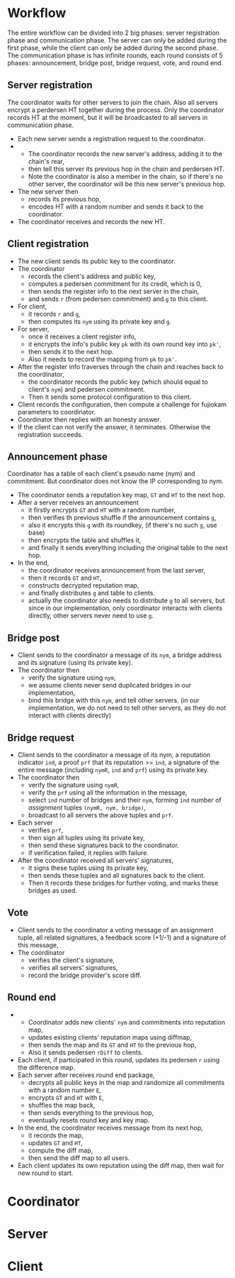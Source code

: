 # Workflow
The entire workflow can be divided into 2 big phases: server registration phase and communication phase.
The server can only be added during the first phase, while the client can only be added during the second phase.
The communication phase is has infinite rounds, each round consists of 5 phases: announcement, bridge post, bridge request, vote, and round end.

## Server registration
The coordinator waits for other servers to join the chain. Also all servers encrypt a perdersen HT together during the process. Only the coordinator records HT at the moment, but it will be broadcasted to all servers in communication phase.
* Each new server sends a registration request to the coordinator.
* + The coordinator records the new server's address, adding it to the chain's rear,
  + then tell this server its previous hop in the chain and perdersen HT.
  + Note the coordinator is also a member in the chain, so if there's no other server, the coordinator will be this new server's previous hop.
* The new server then
  + records its previous hop,
  + encodes HT with a random number and sends it back to the coordinator.
* The coordinator receives and records the new HT.

## Client registration
* The new client sends its public key to the coordinator.
* The coordinator
  + records the client's address and public key,
  + computes a pedersen commitment for its credit, which is 0,
  + then sends the register info to the next server in the chain,
  + and sends `r` (from pedersen commitment) and `g` to this client.
* For client,
  + it records `r` and `g`,
  + then computes its `nym` using its private key and `g`.
* For server,
  + once it receives a client register info,
  + it encrypts the info's public key `pk` with its own round key into `pk'`,
  + then sends it to the next hop.
  + Also it needs to record the mapping from `pk` to `pk'`.
* After the register info traverses through the chain and reaches back to the coordinator,
  + the coordinator records the public key (which should equal to client's `nym`) and pedersen commitment.
  + Then it sends some protocol configuration to this client.
* Client records the configuration, then compute a challenge for fujiokam parameters to coordinator.
* Coordinator then replies with an honesty answer.
* If the client can not verify the answer, it terminates. Otherwise the registration succeeds.

## Announcement phase
Coordinator has a table of each client's pseudo name (nym) and commitment.
But coordinator does not know the IP corresponding to nym.
* The coordinator sends a reputation key map, `GT` and `HT` to the next hop.
* After a server receives an announcement
  + it firstly encrypts `GT` and `HT` with a random number,
  + then verifies th previous shuffle if the announcement contains `g`,
  + also it encrypts this `g` with its roundkey, (if there's no such `g`, use base)
  + then encrypts the table and shuffles it,
  + and finally it sends everything including the original table to the next hop.
* In the end,
  + the coordinator receives announcement from the last server,
  + then it records `GT` and `HT`,
  + constructs decrypted reputation map,
  + and finally distributes `g` and table to clients.
  + actually the coordinator also needs to distribute `g` to all servers, but since in our implementation, only coordinator interacts with clients directly, other servers never need to use `g`.

## Bridge post
* Client sends to the coordinator a message of its `nym`, a bridge address and its signature (using its private key).
* The coordinator then
  + verify the signature using `nym`,
  + we assume clients never send duplicated bridges in our implementation,
  + bind this bridge with this `nym`, and tell other servers. (in our implementation, we do not need to tell other servers, as they do not interact with clients directly)

## Bridge request
* Client sends to the coordinator a message of its nym, a reputation indicator `ind`, a proof `prf` that its reputation >= `ind`, a signature of the entire message (including `nymR`, `ind` and `prf`) using its private key.
* The coordinator then
  + verify the signature using `nymR`,
  + verify the `prf` using all the information in the message,
  + select `ind` number of bridges and their `nym`, forming `ind` number of *assignment* tuples `(nymR, nym, bridge)`,
  + broadcast to all servers the above tuples and `prf`.
* Each server
  + verifies `prf`,
  + then sign all tuples using its private key,
  + then send these signatures back to the coordinator.
  + if verification failed, it replies with failure.
* After the coordinator received all servers' signatures,
  + it signs these tuples using its private key,
  + then sends these tuples and all signatures back to the client.
  + Then it records these bridges for further voting, and marks these bridges as used.

## Vote
* Client sends to the coordinator a voting message of an assignment tuple, all related signatures, a feedback score (+1/-1) and a signature of this message,
* The coordinator
  + verifies the client's signature,
  + verifies all servers' signatures,
  + record the bridge provider's score diff.

## Round end
* + Coordinator adds new clients' `nym` and commitments into reputation map,
  + updates existing clients' reputation maps using diffmap,
  + then sends the map and its `GT` and `HT` to the previous hop,
  + Also it sends pedersen `rDiff` to clients.
* Each client, if participated in this round, updates its pedersen `r` using the difference map.
* Each server after receives round end package,
  + decrypts all public keys in the map and randomize all commitments with a random number `E`,
  + encrypts `GT` and `HT` with `E`,
  + shuffles the map back,
  + then sends everything to the previous hop,
  + eventually resets round key and key map.
* In the end, the coordinator receives message from its next hop,
  + it records the map,
  + updates `GT` and `HT`,
  + compute the diff map,
  + then send the diff map to all users.
* Each client updates its own reputation using the diff map, then wait for new round to start.



# Coordinator

# Server

# Client

